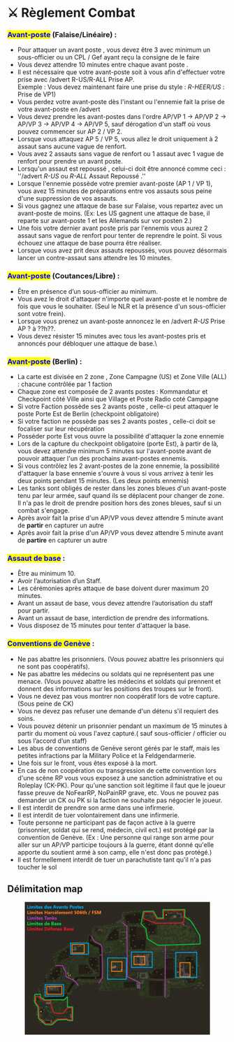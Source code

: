 # ⚔️ Règlement Combat

### <mark style="color:blue;">**Avant-poste**</mark>**&#x20; (Falaise/Linéaire) :**

* Pour attaquer un avant poste , vous devez être 3 avec minimum un sous-officier ou un CPL / Gef ayant reçu la consigne de le faire
* Vous devez attendre 10 minutes entre chaque avant poste .
* Il est nécessaire que votre avant-poste soit à vous afin d'effectuer votre prise avec /advert R-US/R-ALL Prise AP.
  \
  Exemple : Vous devez maintenant faire une prise du style : _R-HEER/US_ : Prise de VP1)
* Vous perdez votre avant-poste dès l'instant ou l'ennemie fait la prise de votre avant-poste en /advert
* Vous devez prendre les avant-postes dans l'ordre AP/VP 1 -> AP/VP 2 -> AP/VP 3 -> AP/VP 4 -> AP/VP 5, sauf dérogation d'un staff où vous pouvez commencer sur AP 2 / VP 2.
* Lorsque vous attaquez AP 5 / VP 5, vous allez le droit uniquement à 2 assaut sans aucune vague de renfort.
* Vous avez 2 assauts sans vague de renfort ou 1 assaut avec 1 vague de renfort pour prendre un avant poste.
* Lorsqu'un assaut est repoussé , celui-ci doit être annoncé comme ceci : ''/advert _R-US_ ou _R-ALL_ Assaut Repoussé .''
* Lorsque l'ennemie possède votre premier avant-poste (AP 1 / VP 1), vous avez 15 minutes de préparations entre vos assauts sous peine d'une suppression de vos assauts.
* Si vous gagnez une attaque de base sur Falaise, vous repartez avec un avant-poste de moins. (Ex: Les US gagnent une attaque de base, il reparte sur avant-poste 1 et les Allemands sur vor posten 2.)
* Une fois votre dernier avant poste pris par l'ennemis vous aurez 2 assaut sans vague de renfort pour tenter de reprendre le point. Si vous échouez une attaque de base pourra être réaliser.&#x20;
* Lorsque vous avez prit deux assauts repoussés, vous pouvez désormais lancer un contre-assaut sans attendre les 10 minutes.

### <mark style="color:blue;">Avant-poste</mark>  (Coutances/Libre) :

* Être en présence d’un sous-officier au minimum.
* Vous avez le droit d'attaquer n'importe quel avant-poste et le nombre de fois que vous le souhaiter. (Seul le NLR et la présence d'un sous-officier sont votre frein).
* Lorsque vous prenez un avant-poste annoncez le en /advert _R-US_ Prise AP ? à ??h??.
* Vous devez résister 15 minutes avec tous les avant-postes pris et annoncés pour débloquer une attaque de base.\


### <mark style="color:blue;">Avant-poste</mark> (Berlin) :&#x20;

* La carte est divisée en 2 zone , Zone Campagne (US) et Zone Ville (ALL) : chacune contrôlée par 1 faction
* Chaque zone est composée de 2 avants postes : Kommandatur et Checkpoint côté Ville ainsi que Village et Poste Radio coté Campagne
* Si votre Faction possède ses 2 avants poste , celle-ci peut attaquer le poste Porte Est de Berlin (checkpoint obligatoire)
* Si votre faction ne possède pas ses 2 avants postes , celle-ci doit se focaliser sur leur récupération
* Posséder porte Est vous ouvre la possibilité d'attaquer la zone ennemie
* Lors de la capture du checkpoint obligatoire (porte Est), à partir de là, vous devez attendre minimum 5 minutes sur l'avant-poste avant de pouvoir attaquer l'un des prochains avant-postes ennemis.
* Si vous contrôlez les 2 avant-postes de la zone ennemie, la possibilité d'attaquer la base ennemie s'ouvre à vous si vous arrivez à tenir les deux points pendant 15 minutes. (Les deux points ennemis)
* Les tanks sont obligés de rester dans les zones bleues d'un avant-poste tenu par leur armée, sauf quand ils se déplacent pour changer de zone. Il n'a pas le droit de prendre position hors des zones bleues, sauf si un combat s'engage.
* Après avoir fait la prise d'un AP/VP vous devez attendre 5 minute avant de **partir** en capturer un autre
* Après avoir fait la prise d'un AP/VP vous devez attendre 5 minute avant de **partire** en capturer un autre



### <mark style="color:blue;">Assaut de base</mark> :

* Être au minimum 10.
* Avoir l’autorisation d’un Staff.
* Les cérémonies après attaque de base doivent durer maximum 20 minutes.
* Avant un assaut de base, vous devez attendre l’autorisation du staff pour partir.
* Avant un assaut de base, interdiction de prendre des informations.
* Vous disposez de 15 minutes pour tenter d'attaquer la base.

### <mark style="color:blue;">Conventions de Genève</mark> :

* Ne pas abattre les prisonniers. (Vous pouvez abattre les prisonniers qui ne sont pas coopératifs).
* Ne pas abattre les médecins ou soldats qui ne représentent pas une menace. (Vous pouvez abattre les médecins et soldats qui prennent et donnent des informations sur les positions des troupes sur le front).
* Vous ne devez pas vous montrer non coopératif lors de votre capture. (Sous peine de CK)
* Vous ne devez pas refuser une demande d'un détenu s'il requiert des soins.
* Vous pouvez détenir un prisonnier pendant un maximum de 15 minutes à partir du moment où vous l'avez capturé.( sauf sous-officier / officier ou sous l’accord d’un staff)
* Les abus de conventions de Genève seront gérés par le staff, mais les petites infractions par la Military Police et la Feldgendarmerie.
* Une fois sur le front, vous êtes exposé à la mort.
* En cas de non coopération ou transgression de cette convention lors d'une scène RP vous vous exposez à une sanction administrative et ou Roleplay (CK-PK). Pour qu'une sanction soit légitime il faut que le joueur fasse preuve de NoFearRP, NoPainRP grave, etc. Vous ne pouvez pas demander un CK ou PK si la faction ne souhaite pas négocier le joueur.
* Il est interdit de prendre son arme dans une infirmerie.
* Il est interdit de tuer volontairement dans une infirmerie.
* Toute personne ne participant pas de façon active à la guerre (prisonnier, soldat qui se rend, médecin, civil ect.) est protégé par la convention de Genève. (Ex : Une personne qui range son arme pour aller sur un AP/VP participe toujours à la guerre, étant donné qu'elle apporte du soutient armé à son camp, elle n'est donc pas protégé.)
* Il est formellement interdit de tuer un parachutiste tant qu'il n'a pas toucher le sol



## Délimitation map

<figure><img src=".gitbook/assets/Carte LBRP.png" alt=""><figcaption></figcaption></figure>
